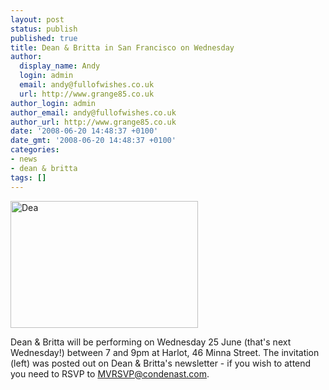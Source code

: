 ```yaml
---
layout: post
status: publish
published: true
title: Dean & Britta in San Francisco on Wednesday
author:
  display_name: Andy
  login: admin
  email: andy@fullofwishes.co.uk
  url: http://www.grange85.co.uk
author_login: admin
author_email: andy@fullofwishes.co.uk
author_url: http://www.grange85.co.uk
date: '2008-06-20 14:48:37 +0100'
date_gmt: '2008-06-20 14:48:37 +0100'
categories:
- news
- dean & britta
tags: []
---
```

<div class="imagebox-a"><a href="/wp/wp-content/uploads/2008/06/criticschoiceinvite2.jpg"><img src="https://www.fullofwishes.co.uk/wp/wp-content/uploads/2008/06/criticschoiceinvite2-300x203.jpg" alt="Dea" title="criticschoiceinvite2" width="300" height="203" class="alignnone size-medium wp-image-695" /></a></div>
<p>Dean & Britta will be performing on Wednesday 25 June (that's next Wednesday!) between 7 and 9pm at Harlot, 46 Minna Street. The invitation (left) was posted out on Dean & Britta's newsletter - if you wish to attend you need to RSVP to <a href="mailto:MVRSVP@condenast.com">MVRSVP@condenast.com</a>.</p>
